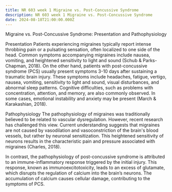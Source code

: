 ```yaml
---
title: NR 603 week 1 Migraine vs. Post-Concussive Syndrome
description: NR 603 week 1 Migraine vs. Post-Concussive Syndrome
date: 2024-08-18T21:00:00.000Z
---
```


Migraine vs. Post-Concussive Syndrome: Presentation and Pathophysiology

Presentation
Patients experiencing migraines typically report intense throbbing pain or a pulsating sensation, often localized to one side of the head. Common symptoms accompanying migraines include nausea, vomiting, and heightened sensitivity to light and sound (Schub & Parks-Chapman, 2018). On the other hand, patients with post-concussive syndrome (PCS) usually present symptoms 3-10 days after sustaining a traumatic brain injury. These symptoms include headaches, fatigue, vertigo, nausea, vomiting, sensitivity to light and sound, visual disturbances, and abnormal sleep patterns. Cognitive difficulties, such as problems with concentration, attention, and memory, are also commonly observed. In some cases, emotional instability and anxiety may be present (March & Karakashian, 2018).

Pathophysiology
The pathophysiology of migraines was traditionally believed to be related to vascular dysregulation. However, recent research has challenged this view. Current understanding suggests that migraines are not caused by vasodilation and vasoconstriction of the brain's blood vessels, but rather by neuronal sensitization. This heightened sensitivity of neurons results in the characteristic pain and pressure associated with migraines (Charles, 2018).

In contrast, the pathophysiology of post-concussive syndrome is attributed to an immune-inflammatory response triggered by the initial injury. This response, known as immunoexcitotoxicity, leads to an excess of glutamate, which disrupts the regulation of calcium into the brain’s neurons. The accumulation of calcium causes cellular damage, contributing to the symptoms of PCS.
